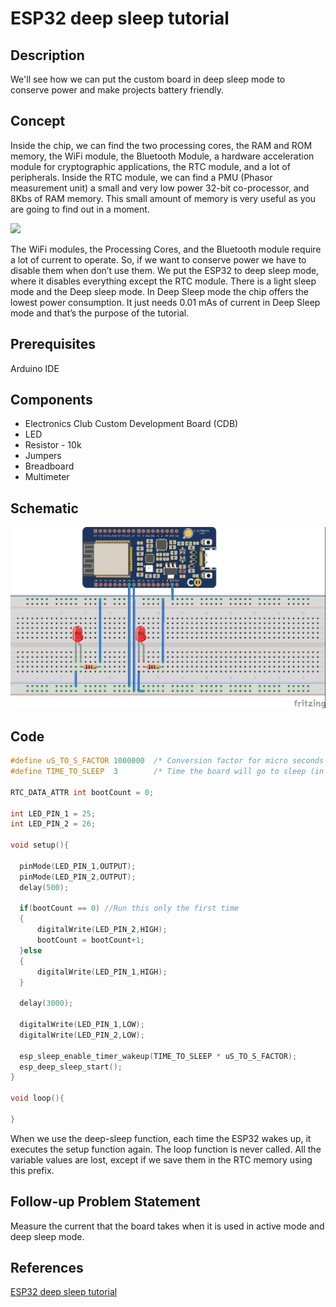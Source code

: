 # ESP32 deep sleep tutorial
## Description
We'll see how we can put the custom board in deep sleep mode to conserve power and make projects battery friendly.       
## Concept
Inside the chip, we can find the two processing cores, the RAM and ROM memory, the WiFi module, the Bluetooth Module, a hardware acceleration module for cryptographic applications, the RTC module, and a lot of peripherals. Inside the RTC module, we can find a PMU (Phasor measurement unit) a small and very low power 32-bit co-processor, and 8Kbs of RAM memory. This small amount of memory is very useful as you are going to find out in a moment. 

![](https://content.instructables.com/ORIG/FHZ/LVVU/JG74UWE7/FHZLVVUJG74UWE7.jpg?auto=webp&frame=1&width=1024&height=1024&fit=bounds&md=df551b0e8ae4bc735b4e26d1fd4cfa83)

The WiFi modules, the Processing Cores, and the Bluetooth module require a lot of current to operate. So, if we want to conserve power we have to disable them when don’t use them. We put the ESP32 to deep sleep mode, where it disables everything except the RTC module. There is a light sleep mode and the Deep sleep mode. In Deep Sleep mode the chip offers the lowest power consumption. It just needs 0.01 mAs of current in Deep Sleep mode and that’s the purpose of the tutorial.
## Prerequisites
Arduino IDE
## Components
* Electronics Club Custom Development Board (CDB)          
* LED
* Resistor - 10k
* Jumpers
* Breadboard   
* Multimeter
## Schematic


![image](https://github.com/CFI-Electronics-Club/Dev-Board-Documentation/blob/main/Easy%20Projects/Images/deep_sleep.jpg)

## Code
```c
#define uS_TO_S_FACTOR 1000000  /* Conversion factor for micro seconds to seconds */
#define TIME_TO_SLEEP  3        /* Time the board will go to sleep (in seconds) */

RTC_DATA_ATTR int bootCount = 0;

int LED_PIN_1 = 25;
int LED_PIN_2 = 26;

void setup(){

  pinMode(LED_PIN_1,OUTPUT);
  pinMode(LED_PIN_2,OUTPUT);
  delay(500);
  
  if(bootCount == 0) //Run this only the first time
  {
      digitalWrite(LED_PIN_2,HIGH);
      bootCount = bootCount+1;
  }else
  {
      digitalWrite(LED_PIN_1,HIGH);
  }
  
  delay(3000);

  digitalWrite(LED_PIN_1,LOW);
  digitalWrite(LED_PIN_2,LOW);

  esp_sleep_enable_timer_wakeup(TIME_TO_SLEEP * uS_TO_S_FACTOR);
  esp_deep_sleep_start();
}

void loop(){
  
}
```

When we use the deep-sleep function, each time the ESP32 wakes up, it executes the setup function again. The loop function is never called. All the variable values are lost, except if we save them in the RTC memory using this prefix.

## Follow-up Problem Statement
Measure the current that the board takes when it is used in active mode and deep sleep mode. 
## References
[ESP32 deep sleep tutorial](https://www.instructables.com/ESP32-Deep-Sleep-Tutorial/)
